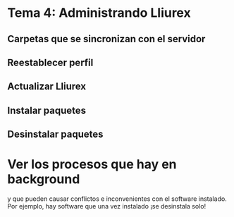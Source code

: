 # Tema 4: Administrando Lliurex

## Carpetas que se sincronizan  con el servidor

## Reestablecer perfil

## Actualizar Lliurex

## Instalar paquetes

## Desinstalar paquetes

# Ver los procesos que hay en background
y que pueden causar conflictos e inconvenientes con el software instalado. Por ejemplo, hay software que una vez instalado ¡se desinstala solo!